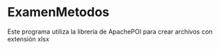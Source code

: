 # ExamenMetodos
Este programa utiliza la librería de ApachePOI para crear archivos con extensión xlsx
